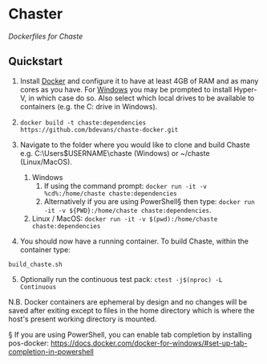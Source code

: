 Chaster
=======

*Dockerfiles for Chaste*

Quickstart
----------

1. Install [Docker](https://www.docker.com) and configure it to have at least 4GB of RAM and as many cores as you have. For [Windows](https://docs.docker.com/docker-for-windows/install/#download-docker-for-windows) you may be prompted to install Hyper-V, in which case do so. Also select which local drives to be available to containers (e.g. the C: drive in Windows).

2. `docker build -t chaste:dependencies https://github.com/bdevans/chaste-docker.git`

3. Navigate to the folder where you would like to clone and build Chaste e.g. C:\Users\$USERNAME\chaste (Windows) or ~/chaste (Linux/MacOS).
   1. Windows
      1. If using the command prompt: `docker run -it -v %cd%:/home/chaste chaste:dependencies`
      2. Alternatively if you are using PowerShell§ then type: `docker run -it -v ${PWD}:/home/chaste chaste:dependencies`.
   2. Linux / MacOS: `docker run -it -v $(pwd):/home/chaste chaste:dependencies`

4. You should now have a running container. To build Chaste, within the container type:
```
build_chaste.sh
```

5. Optionally run the continuous test pack: `ctest -j$(nproc) -L Continuous`


<div class="alert alert-success">
N.B. Docker containers are ephemeral by design and no changes will be saved after exiting except to files in the home directory which is where the host's present working directory is mounted.
</div>

§ If you are using PowerShell, you can enable tab completion by installing pos-docker: https://docs.docker.com/docker-for-windows/#set-up-tab-completion-in-powershell
